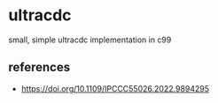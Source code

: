 # ultracdc
small, simple ultracdc implementation in c99

## references
  * https://doi.org/10.1109/IPCCC55026.2022.9894295
